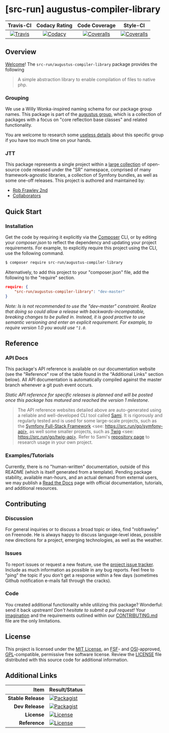 
# [src-run] augustus-compiler-library

|       Travis-CI        |      Codacy Rating      |      Code Coverage      |        Style-CI         |
|:----------------------:|:-----------------------:|:-----------------------:|:-----------------------:|
| [![Travis](https://src.run/augustus-compiler-library/travis.svg)](https://src.run/augustus-compiler-library/travis) | [![Codacy](https://src.run/augustus-compiler-library/codacy.svg)](https://src.run/augustus-compiler-library/codacy) | [![Coveralls](https://src.run/augustus-compiler-library/coveralls.svg)](https://src.run/augustus-compiler-library/coveralls) | [![Coveralls](https://src.run/augustus-compiler-library/styleci.svg)](https://src.run/augustus-compiler-library/styleci) |


## Overview

[Welcome](https://src.run/go/readme_welcome)!
The `src-run/augustus-compiler-library` package provides the following

> A simple abstraction library to enable compilation of files to native php.

### Grouping

We use a Willy Wonka-inspired naming schema for our package group names. This package is part of the
[augustus group](https://src.run/augustus-compiler-library/group), which is a collection of packages with a focus
on "core reflection base classes" and related functionality.

You are welcome to research some [useless details](https://src.run/augustus-compiler-library/group_explanation)
about this specific group if you have too much time on your hands.

### JTT

This package represents a single project within a [large collection](https://src.run/go/explore) of open-source code
released under the "SR" namespace, comprised of many framework-agnostic libraries, a collection of Symfony bundles, as
well as some one-off releases. This project is authored and maintained by:

- [Rob Frawley 2nd](https://src.run/rmf)
- [Collaborators](https://src.run/augustus-compiler-library/github_collaborators)


## Quick Start

### Installation

Get the code by requiring it explicitly via the [Composer](https://getcomposer.com) CLI, or by editing your
*composer.json* to reflect the dependency and updating your project requirements. For example, to explicitly require
this project using the CLI, use the following command.

```bash
$ composer require src-run/augustus-compiler-library
```

Alternatively, to add this project to your "composer.json" file, add the following to the "require" section.

```json
require: {
	"src-run/augustus-compiler-library": "dev-master"
}
```

*Note: Is is not recommended to use the "dev-master" constraint. Realize that doing so could allow a release with
backwards-incompatable, breaking changes to be pulled in. Instead, it is good practive to use semantic versioning and
enter an explicit requirement. For example, to require version 1.0 you would use `^1.0`.*


## Reference

### API Docs

This package's API reference is available on our documentation website (see the "Reference" row of the table found in
the "Additional Links" section below). All API documentation is automatically compiled against the master branch
whenever a git push event occurs.

*Static API reference for specific releases is planned and will be posted once this package has matured and reached
the version 1 milestone*.

> The API reference websites detailed above are auto-generated using a reliable and well-developed CLI tool called
> [Sami](https://src.run/go/sami). It is rigorously and regularly tested and is used for some large-scale projects, such
> as the [Symfony Full-Stack Framework](https://src.run/go/symfony) <see: https://src.run/go/symfony-api>, as well some
> smaller projects, such as [Twig](https://src.run/go/sami-twig) <see: https://src.run/go/twig-api>. Refer to Sami's
> [repository page](https://src.run/go/sami) to research usage in your own project.

### Examples/Tutorials

Currently, there is no "human-written" documentation, outside of this README (which is itself generated from a
template). Pending package stability, available man-hours, and an actual demand from external users, we may publish
a [Read the Docs](https://src.run/go/rtd) page with official documentation, tutorials, and additional resources.


## Contributing

### Discussion

For general inquiries or to discuss a broad topic or idea, find "robfrawley" on Freenode. He is always happy to 
discuss language-level ideas, possible new directions for a project, emerging technologies, as well as the weather.

### Issues

To report issues or request a new feature, use the [project issue tracker](https://src.run/augustus-compiler-library/github_issues).
Include as much information as possible in any bug reports. Feel free to "ping" the topic if you don't get a response
within a few days (sometimes Github notification e-mails fall through the cracks).

### Code

You created additional functionality while utilizing this package? Wonderful: send it back upstream! *Don't hesitate to
submit a pull request!* Your [imagination](https://src.run/go/readme_imagination) and the requirements outlined within
our [CONTRIBUTING.md](https://src.run/augustus-compiler-library/contributing) file are the only limitations.


## License

This project is licensed under the [MIT License](https://src.run/go/mit), an [FSF](https://src.run/go/fsf)- and 
[OSI](https://src.run/go/osi)-approved, [GPL](https://src.run/go/gpl)-compatible, permissive free software license.
Review the [LICENSE](https://src.run/augustus-compiler-library/license) file distributed with this source code for additional
information.


## Additional Links

| Item               | Result/Status                                                                                                      |
|-------------------:|:-------------------------------------------------------------------------------------------------------------------|
| __Stable Release__ | [![Packagist](https://src.run/augustus-compiler-library/packagist.svg)](https://src.run/augustus-compiler-library/packagist)     |
| __Dev Release__    | [![Packagist](https://src.run/augustus-compiler-library/packagist_pre.svg)](https://src.run/augustus-compiler-library/packagist) |
| __License__        | [![License](https://src.run/augustus-compiler-library/license.svg)](https://src.run/augustus-compiler-library/license)           |
| __Reference__      | [![License](https://src.run/augustus-compiler-library/api.svg)](https://src.run/augustus-compiler-library/api)                   |

